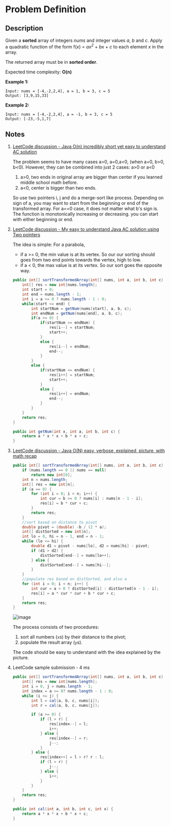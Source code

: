 # Problem Definition

## Description

Given a **sorted** array of integers _nums_ and integer values _a_, _b_ and _c_. Apply a quadratic function of the form f(_x_) = _ax<sup>2</sup>_ + _bx_ + _c_ to each element _x_ in the array.

The returned array must be in **sorted order**.

Expected time complexity: **O(n)**

**Example 1:**

```text
Input: nums = [-4,-2,2,4], a = 1, b = 3, c = 5
Output: [3,9,15,33]
```

**Example 2:**

```text
Input: nums = [-4,-2,2,4], a = -1, b = 3, c = 5
Output: [-23,-5,1,7]
```

## Notes

1. [LeetCode discussion - Java O(n) incredibly short yet easy to understand AC solution](https://leetcode.com/explore/interview/card/google/63/sorting-and-searching-4/448/discuss/83322/Java-O(n)-incredibly-short-yet-easy-to-understand-AC-solution)

    The problem seems to have many cases a>0, a=0,a<0, (when a=0, b>0, b<0). However, they can be combined into just 2 cases: a>0 or a<0

    1. a>0, two ends in original array are bigger than center if you learned middle school math before.
    2. a<0, center is bigger than two ends.

    So use two pointers i, j and do a merge-sort like process. Depending on sign of a, you may want to start from the beginning or end of the transformed array. For a==0 case, it does not matter what b's sign is. The function is monotonically increasing or decreasing. you can start with either beginning or end.

1. [LeetCode discussion - My easy to understand Java AC solution using Two pointers](https://leetcode.com/explore/interview/card/google/63/sorting-and-searching-4/448/discuss/83317/My-easy-to-understand-Java-AC-solution-using-Two-pointers)

    The idea is simple: For a parabola,

    * if a >= 0, the min value is at its vertex. So our our sorting should goes from two end points towards the vertex, high to low.
    * if a < 0, the max value is at its vertex. So our sort goes the opposite way.

    ```java
    public int[] sortTransformedArray(int[] nums, int a, int b, int c) {
        int[] res = new int[nums.length];
        int start = 0;
        int end = nums.length - 1;
        int i = a >= 0 ? nums.length - 1 : 0;
        while(start <= end) {
            int startNum = getNum(nums[start], a, b, c);
            int endNum = getNum(nums[end], a, b, c);
            if(a >= 0) {
                if(startNum >= endNum) {
                    res[i--] = startNum;
                    start++;
                }
                else {
                    res[i--] = endNum;
                    end--;
                }
            }
            else {
                if(startNum <= endNum) {
                    res[i++] = startNum;
                    start++;
                }
                else {
                    res[i++] = endNum;
                    end--;
                }
            }
        }
        return res;
    }

    public int getNum(int x, int a, int b, int c) {
        return a * x * x + b * x + c;
    }
    ```

1. [LeetCode discussion - Java O(N) easy, verbose, explained, picture, with math recap](https://leetcode.com/explore/interview/card/google/63/sorting-and-searching-4/448/discuss/83324/Java-O(N)-easy-verbose-explained-picture-with-math-recap)

    ```java
    public int[] sortTransformedArray(int[] nums, int a, int b, int c) {
        if (nums.length == 0 || nums == null)
            return new int[0];
        int n = nums.length;
        int[] res = new int[n];
        if (a == 0) {
            for (int i = 0; i < n; i++) {
                int cur = b >= 0 ? nums[i] : nums[n - 1 - i];
                res[i] = b * cur + c;
            }
            return res;
        }
        //sort based on distance to pivot
        double pivot = (double) -b / (2 * a);
        int[] distSorted = new int[n];
        int lo = 0, hi = n - 1, end = n - 1;
        while (lo <= hi) {
            double d1 = pivot - nums[lo], d2 = nums[hi] - pivot;
            if (d1 > d2) {
                distSorted[end--] = nums[lo++];
            } else {
                distSorted[end--] = nums[hi--];
            }
        }
        //populate res based on distSorted, and also a
        for (int i = 0; i < n; i++) {
            int cur = a > 0 ? distSorted[i] : distSorted[n - 1 - i];
            res[i] = a * cur * cur + b * cur + c;
        }
        return res;
    }
    ```

    ![image](http://i67.tinypic.com/7d0.png)

    The process consists of two procedures:

    1. sort all numbers (`x`s) by their distance to the pivot;
    2. populate the result array (`y`s).

    The code should be easy to understand with the idea explained by the picture.

1. LeetCode sample submission - 4 ms

    ```java
    public int[] sortTransformedArray(int[] nums, int a, int b, int c) {
        int[] res = new int[nums.length];
        int i = 0, j = nums.length - 1;
        int index = a >= 0? nums.length - 1 : 0;
        while (i <= j) {
            int l = cal(a, b, c, nums[i]);
            int r = cal(a, b, c, nums[j]);

            if (a >= 0) {
                if (l > r) {
                    res[index--] = l;
                    i++;
                } else {
                    res[index--] = r;
                    j--;
                }
            } else {
                res[index++] = l > r? r : l;
                if (l > r) {
                    j--;
                } else {
                    i++;
                }
            }
        }
        return res;
    }

    public int cal(int a, int b, int c, int x) {
        return a * x * x + b * x + c;
    }
    ```
